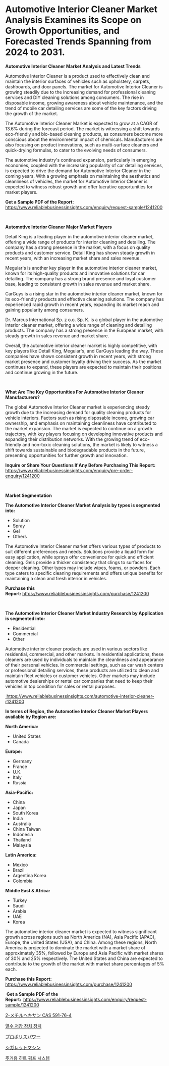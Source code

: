 <p><h1>Automotive Interior Cleaner Market Analysis Examines its Scope on Growth Opportunities, and Forecasted Trends Spanning from 2024 to 2031.</h1></p><p><strong>Automotive Interior Cleaner Market Analysis and Latest Trends</strong></p>
<p><p>Automotive Interior Cleaner is a product used to effectively clean and maintain the interior surfaces of vehicles such as upholstery, carpets, dashboards, and door panels. The market for Automotive Interior Cleaner is growing steadily due to the increasing demand for professional cleaning services and DIY cleaning solutions among consumers. The rise in disposable income, growing awareness about vehicle maintenance, and the trend of mobile car detailing services are some of the key factors driving the growth of the market.</p><p>The Automotive Interior Cleaner Market is expected to grow at a CAGR of 13.6% during the forecast period. The market is witnessing a shift towards eco-friendly and bio-based cleaning products, as consumers become more conscious about the environmental impact of chemicals. Manufacturers are also focusing on product innovations, such as multi-surface cleaners and quick-drying formulas, to cater to the evolving needs of consumers.</p><p>The automotive industry's continued expansion, particularly in emerging economies, coupled with the increasing popularity of car detailing services, is expected to drive the demand for Automotive Interior Cleaner in the coming years. With a growing emphasis on maintaining the aesthetics and cleanliness of vehicles, the market for Automotive Interior Cleaner is expected to witness robust growth and offer lucrative opportunities for market players.</p></p>
<p><strong>Get a Sample PDF of the Report:&nbsp;</strong> <a href="https://www.reliablebusinessinsights.com/enquiry/request-sample/1241200">https://www.reliablebusinessinsights.com/enquiry/request-sample/1241200</a></p>
<p>&nbsp;</p>
<p><strong>Automotive Interior Cleaner Major Market Players</strong></p>
<p><p>Detail King is a leading player in the automotive interior cleaner market, offering a wide range of products for interior cleaning and detailing. The company has a strong presence in the market, with a focus on quality products and customer service. Detail King has shown steady growth in recent years, with an increasing market share and sales revenue.</p><p>Meguiar's is another key player in the automotive interior cleaner market, known for its high-quality products and innovative solutions for car detailing. The company has a strong brand presence and loyal customer base, leading to consistent growth in sales revenue and market share.</p><p>CarGuys is a rising star in the automotive interior cleaner market, known for its eco-friendly products and effective cleaning solutions. The company has experienced rapid growth in recent years, expanding its market reach and gaining popularity among consumers.</p><p>Dr. Marcus International Sp. z o.o. Sp. K. is a global player in the automotive interior cleaner market, offering a wide range of cleaning and detailing products. The company has a strong presence in the European market, with steady growth in sales revenue and market share.</p><p>Overall, the automotive interior cleaner market is highly competitive, with key players like Detail King, Meguiar's, and CarGuys leading the way. These companies have shown consistent growth in recent years, with strong market presence and customer loyalty driving their success. As the market continues to expand, these players are expected to maintain their positions and continue growing in the future.</p></p>
<p>&nbsp;</p>
<p><strong>What Are The Key Opportunities For Automotive Interior Cleaner Manufacturers?</strong></p>
<p><p>The global Automotive Interior Cleaner market is experiencing steady growth due to the increasing demand for quality cleaning products for vehicle interiors. Factors such as rising disposable income, growing car ownership, and emphasis on maintaining cleanliness have contributed to the market expansion. The market is expected to continue on a growth trajectory, with key players focusing on developing innovative products and expanding their distribution networks. With the growing trend of eco-friendly and non-toxic cleaning solutions, the market is likely to witness a shift towards sustainable and biodegradable products in the future, presenting opportunities for further growth and innovation.</p></p>
<p><strong>Inquire or Share Your Questions If Any Before Purchasing This Report:</strong> <a href="https://www.reliablebusinessinsights.com/enquiry/pre-order-enquiry/1241200">https://www.reliablebusinessinsights.com/enquiry/pre-order-enquiry/1241200</a></p>
<p>&nbsp;</p>
<p><strong>Market Segmentation</strong></p>
<p><strong>The Automotive Interior Cleaner Market Analysis by types is segmented into:</strong></p>
<p><ul><li>Solution</li><li>Spray</li><li>Gel</li><li>Others</li></ul></p>
<p><p>The Automotive Interior Cleaner market offers various types of products to suit different preferences and needs. Solutions provide a liquid form for easy application, while sprays offer convenience for quick and efficient cleaning. Gels provide a thicker consistency that clings to surfaces for deeper cleaning. Other types may include wipes, foams, or powders. Each type caters to specific cleaning requirements and offers unique benefits for maintaining a clean and fresh interior in vehicles.</p></p>
<p><strong>Purchase this Report:&nbsp;</strong><a href="https://www.reliablebusinessinsights.com/purchase/1241200">https://www.reliablebusinessinsights.com/purchase/1241200</a></p>
<p>&nbsp;</p>
<p><strong>The Automotive Interior Cleaner Market Industry Research by Application is segmented into:</strong></p>
<p><ul><li>Residential</li><li>Commercial</li><li>Other</li></ul></p>
<p><p>Automotive interior cleaner products are used in various sectors like residential, commercial, and other markets. In residential applications, these cleaners are used by individuals to maintain the cleanliness and appearance of their personal vehicles. In commercial settings, such as car wash centers or professional detailing services, these products are utilized to clean and maintain fleet vehicles or customer vehicles. Other markets may include automotive dealerships or rental car companies that need to keep their vehicles in top condition for sales or rental purposes.</p></p>
<p><a href="https://www.reliablebusinessinsights.com/automotive-interior-cleaner-r1241200">&nbsp;https://www.reliablebusinessinsights.com/automotive-interior-cleaner-r1241200</a></p>
<p><strong>In terms of Region, the Automotive Interior Cleaner Market Players available by Region are:</strong></p>
<p>
    <p> <strong> North America: </strong>
        <ul>
            <li>United States</li>
            <li>Canada</li>
        </ul>
        </p> 
    <p> <strong> Europe: </strong>
        <ul>
            <li>Germany</li>
            <li>France</li>
            <li>U.K.</li>
            <li>Italy</li>
            <li>Russia</li>
        </ul>
        </p> 
    <p> <strong> Asia-Pacific: </strong>
        <ul>
            <li>China</li>
            <li>Japan</li>
            <li>South Korea</li>
            <li>India</li>
            <li>Australia</li>
            <li>China Taiwan</li>
            <li>Indonesia</li>
            <li>Thailand</li>
            <li>Malaysia</li>
        </ul>
        </p> 
    <p> <strong> Latin America: </strong>
        <ul>
            <li>Mexico</li>
            <li>Brazil</li>
            <li>Argentina Korea</li>
            <li>Colombia</li>
        </ul>
        </p> 
    <p> <strong> Middle East & Africa: </strong>
        <ul>
            <li>Turkey</li>
            <li>Saudi</li>
            <li>Arabia</li>
            <li>UAE</li>
            <li>Korea</li>
        </ul>
    </p>
    </p>
<p><p>The automotive interior cleaner market is expected to witness significant growth across regions such as North America (NA), Asia Pacific (APAC), Europe, the United States (USA), and China. Among these regions, North America is projected to dominate the market with a market share of approximately 35%, followed by Europe and Asia Pacific with market shares of 30% and 25% respectively. The United States and China are expected to contribute to the growth of the market with market share percentages of 5% each.</p></p>
<p><strong>Purchase this Report: </strong><a href="https://www.reliablebusinessinsights.com/purchase/1241200">https://www.reliablebusinessinsights.com/purchase/1241200</a></p>
<p>&nbsp;<strong>Get a Sample PDF of the Report:&nbsp;&nbsp;</strong><a href="https://www.reliablebusinessinsights.com/enquiry/request-sample/1241200">https://www.reliablebusinessinsights.com/enquiry/request-sample/1241200</a></p>
<p><strong></strong></p>
<p><p><a href="https://github.com/AbigaleHuel/Market-Research-Report-List-1/blob/main/7236538143499.md">2-メチルヘキサン CAS 591-76-4</a></p><p><a href="https://github.com/Wesleyeilly8796202/Market-Research-Report-List-1/blob/main/7914196151233.md">열수 저장 장치 장치</a></p><p><a href="https://medium.com/@orazitom/2024%E5%B9%B4%E3%81%8B%E3%82%892031%E5%B9%B4%E3%81%BE%E3%81%A7%E3%81%AE%E3%83%97%E3%83%AD%E3%83%9D%E3%83%AA%E3%82%B9%E3%83%91%E3%83%AF%E3%83%BC%E3%83%9E%E3%83%BC%E3%82%B1%E3%83%83%E3%83%88%E3%82%B7%E3%82%A7%E3%82%A2%E3%81%A8%E7%AB%B6%E4%BA%89%E7%92%B0%E5%A2%83%E3%81%AB%E9%96%A2%E3%81%99%E3%82%8B%E6%B4%9E%E5%AF%9F-a153111bbcdc">プロポリスパワー</a></p><p><a href="https://medium.com/@savannahbell71/%E3%82%B0%E3%83%AD%E3%83%BC%E3%83%90%E3%83%AB%E3%81%9F%E3%81%B0%E3%81%93%E8%B2%A9%E5%A3%B2%E6%A9%9F%E5%B8%82%E5%A0%B4%E3%82%BB%E3%82%AF%E3%82%BF%E3%83%BC-%E3%82%BF%E3%82%A4%E3%83%97-%E3%82%A2%E3%83%97%E3%83%AA%E3%82%B1%E3%83%BC%E3%82%B7%E3%83%A7%E3%83%B3-%E5%B8%82%E5%A0%B4%E3%83%97%E3%83%AC%E3%83%BC%E3%83%A4%E3%83%BC%E3%81%AE%E6%88%A6%E7%95%A5-%E5%9C%B0%E5%9F%9F%E6%88%90%E9%95%B7%E3%81%AE%E8%A6%8B%E9%80%9A%E3%81%97-%E3%81%8A%E3%82%88%E3%81%B3%E5%B0%86%E6%9D%A5%E3%81%AE%E4%BA%88%E6%B8%AC-2024%E5%B9%B4-2031%E5%B9%B4-c58f2252e604">シガレットマシン</a></p><p><a href="https://github.com/asratman/Market-Research-Report-List-1/blob/main/3504302151234.md">주거용 히트 펌프 시스템</a></p></p>